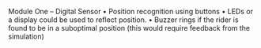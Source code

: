 Module One – Digital Sensor
• Position recognition using buttons
• LEDs or a display could be used to reflect position.
• Buzzer rings if the rider is found to be in a suboptimal position (this would require feedback from the simulation)